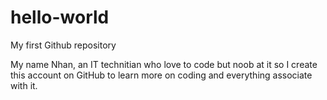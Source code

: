 # hello-world
My first Github repository

My name Nhan, an IT technitian who love to code but noob at it so I create this account on GitHub to learn more on coding and everything associate with it.
